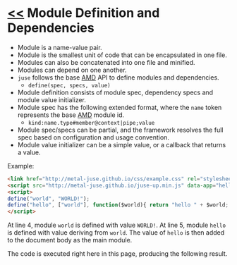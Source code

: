# [<<](..) Module Definition and Dependencies

* Module is a name-value pair.
* Module is the smallest unit of code that can be encapsulated in one file.
* Modules can also be concatenated into one file and minified.
* Modules can depend on one another.
* `juse` follows the base [AMD][] API to define modules and dependencies.
    * `define(spec, specs, value)`
* Module definition consists of module spec, dependency specs and module value initializer.
* Module spec has the following extended format, where the `name` token represents the base [AMD][] module id.
    * `kind:name.type#member@context|pipe;value`
* Module spec/specs can be partial, and the framework resolves the full spec based on configuration and usage convention.
* Module value initializer can be a simple value, or a callback that returns a value.

Example:

```html
<link href="http://metal-juse.github.io/css/example.css" rel="stylesheet"/>
<script src="http://metal-juse.github.io/juse-up.min.js" data-app="hello"></script>
<script>
define("world", "WORLD!");
define("hello", ["world"], function($world){ return "hello " + $world; });
</script>
```

At line 4, module `world` is defined with value `WORLD!`. At line 5, module `hello` is defined with value deriving from `world`. The value of `hello` is then added to the document body as the main module.

The code is executed right here in this page, producing the following result.

<section>
<link href="http://metal-juse.github.io/css/example.css" rel="stylesheet"/>
<script src="http://metal-juse.github.io/juse-up.min.js" data-app="hello"></script>
<script>
define("world", "WORLD!");
define("hello", ["world"], function($world){ return "hello " + $world; });
</script>
</section>

[AMD]: https://github.com/amdjs/amdjs-api/wiki/AMD (Asynchronous Module Definition)

